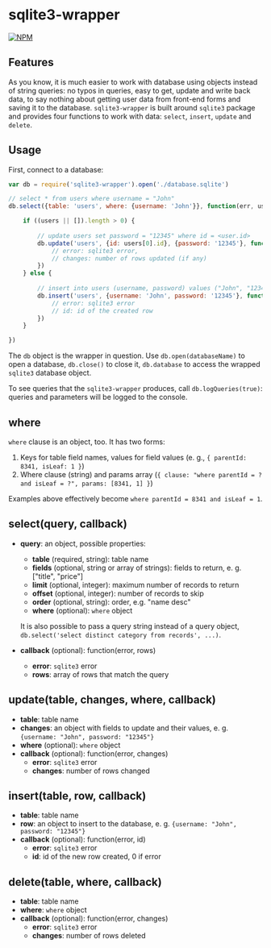 # sqlite3-wrapper

[![NPM](https://nodei.co/npm/sqlite3-wrapper.png?downloads=true)](https://nodei.co/npm/sqlite3-wrapper/)

## Features

As you know, it is much easier to work with database using objects instead of string queries:
no typos in queries, easy to get, update and write back data, 
to say nothing about getting user data from front-end forms and saving it to the database.
`sqlite3-wrapper` is built around `sqlite3` package and provides four functions to work with data: 
`select`, `insert`, `update` and `delete`. 

## Usage

First, connect to a database:

```javascript
var db = require('sqlite3-wrapper').open('./database.sqlite')

// select * from users where username = "John"
db.select({table: 'users', where: {username: 'John'}}, function(err, users) {

    if ((users || []).length > 0) {
    
        // update users set password = "12345" where id = <user.id>
        db.update('users', {id: users[0].id}, {password: '12345'}, function(error, changes) {
            // error: sqlite3 error, 
            // changes: number of rows updated (if any)
        })
    } else {
        
        // insert into users (username, password) values ("John", "12345")
        db.insert('users', {username: 'John', password: '12345'}, function(error, id) {
            // error: sqlite3 error
            // id: id of the created row
        })
    }

})

```

The `db` object is the wrapper in question. 
Use `db.open(databaseName)` to open a database,
`db.close()` to close it,
`db.database` to access the wrapped `sqlite3` database object.

To see queries that the `sqlite3-wrapper` produces, call `db.logQueries(true)`: queries and parameters will be logged to the console.

## where

`where` clause is an object, too. It has two forms:

1. Keys for table field names, values for field values (e. g., `{ parentId: 8341, isLeaf: 1 }`)
2. Where clause (string) and params array (`{ clause: "where parentId = ? and isLeaf = ?", params: [8341, 1] }`)

Examples above effectively become `where parentId = 8341 and isLeaf = 1`.

## select(query, callback)

- **query**: an object, possible properties:
    - **table** (required, string): table name
    - **fields** (optional, string or array of strings): fields to return, e. g. ["title", "price"]
    - **limit** (optional, integer): maximum number of records to return
    - **offset** (optional, integer): number of records to skip
    - **order** (optional, string): order, e.g. "name desc"
    - **where** (optional): `where` object
    
    It is also possible to pass a query string instead of a query object, `db.select('select distinct category from records', ...)`.
    
- **callback** (optional): function(error, rows)
    - **error**: `sqlite3` error
    - **rows**: array of rows that match the query

## update(table, changes, where, callback)

- **table**: table name
- **changes**: an object with fields to update and their values, e. g. `{username: "John", password: "12345"}`
- **where** (optional): `where` object
- **callback** (optional): function(error, changes)
    - **error**: `sqlite3` error
    - **changes**: number of rows changed
    
## insert(table, row, callback)
- **table**: table name
- **row**: an object to insert to the database, e. g. `{username: "John", password: "12345"}`
- **callback** (optional): function(error, id)
    - **error**: `sqlite3` error
    - **id**: id of the new row created, 0 if error
    
## delete(table, where, callback)
- **table**: table name
- **where**: `where` object
- **callback** (optional): function(error, changes)
    - **error**: `sqlite3` error
    - **changes**: number of rows deleted
